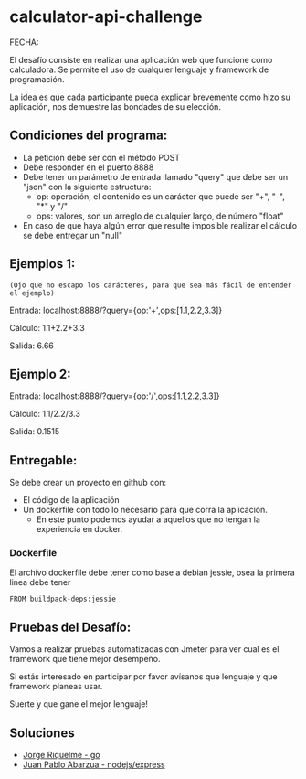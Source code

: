 # calculator-api-challenge

FECHA:

El desafío consiste en realizar una aplicación web que funcione como calculadora. Se permite el uso de cualquier lenguaje y framework de programación. 

La idea es que cada participante pueda explicar brevemente como hizo su aplicación, nos demuestre las bondades de su elección.

## Condiciones del programa:
* La petición debe ser con el método POST
* Debe responder en el puerto 8888
* Debe tener un parámetro de entrada llamado "query" que debe ser un "json" con la siguiente estructura:
    * op: operación, el contenido es un carácter que puede ser "+", "-", "*" y "/"
    * ops: valores, son un arreglo de cualquier largo, de número "float"
* En caso de que haya algún error que resulte imposible realizar el cálculo se debe entregar un "null"

## Ejemplos 1:
    (Ojo que no escapo los carácteres, para que sea más fácil de entender el ejemplo)

Entrada:  localhost:8888/?query={op:'+',ops:[1.1,2.2,3.3]}

Cálculo:  1.1+2.2+3.3

Salida:  6.66

## Ejemplo 2:

Entrada: localhost:8888/?query={op:'/',ops:[1.1,2.2,3.3]}

Cálculo: 1.1/2.2/3.3
 
Salida:  0.1515


## Entregable:

Se debe crear un proyecto en github con:

* El código de la aplicación
* Un dockerfile con todo lo necesario para que corra la aplicación. 
  * En este punto podemos ayudar a aquellos que no tengan la experiencia en docker.

### Dockerfile

El archivo dockerfile debe tener como base a debian jessie, osea la primera linea debe tener

    FROM buildpack-deps:jessie

## Pruebas del Desafío:

Vamos a realizar pruebas automatizadas con Jmeter para ver cual es el framework que tiene mejor desempeño.


Si estás interesado en participar por favor avísanos que lenguaje y que framework planeas usar.

Suerte y que gane el mejor lenguaje!

## Soluciones

* [Jorge Riquelme - go](https://github.com/jriquelme/calculator-api-challenge-go)
* [Juan Pablo Abarzua - nodejs/express ](https://github.com/juanpabloaj/express-calculator-api)

